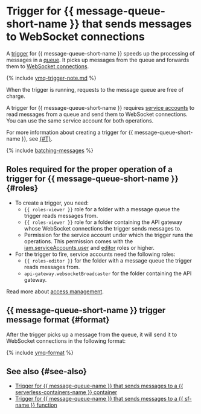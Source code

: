 # Trigger for {{ message-queue-short-name }} that sends messages to WebSocket connections

A [trigger](../trigger/) for {{ message-queue-short-name }} speeds up the processing of messages in a [queue](../../../message-queue/concepts/queue.md). It picks up messages from the queue and forwards them to [WebSocket connections](../extensions/websocket.md).

{% include [ymq-trigger-note.md](../../../_includes/functions/ymq-trigger-note.md) %}

When the trigger is running, requests to the message queue are free of charge.

A trigger for {{ message-queue-short-name }} requires [service accounts](../../../iam/concepts/users/service-accounts.md) to read messages from a queue and send them to WebSocket connections. You can use the same service account for both operations.

For more information about creating a trigger for {{ message-queue-short-name }}, see [{#T}](../../operations/trigger/ymq-trigger-create.md).

{% include [batching-messages](../../../_includes/api-gateway/batching-messages.md) %}

## Roles required for the proper operation of a trigger for {{ message-queue-short-name }} {#roles}

* To create a trigger, you need:
   * `{{ roles-viewer }}` role for a folder with a message queue the trigger reads messages from.
   * `{{ roles-viewer }}` role for a folder containing the API gateway whose WebSocket connections the trigger sends messages to.
   * Permission for the service account under which the trigger runs the operations. This permission comes with the [iam.serviceAccounts.user](../../../iam/security/index.md#iam-serviceAccounts-user) and [editor](../../../iam/roles-reference.md#editor) roles or higher.
* For the trigger to fire, service accounts need the following roles:
   * `{{ roles-editor }}` for the folder with a message queue the trigger reads messages from.
   * `api-gateway.websocketBroadcaster` for the folder containing the API gateway.

Read more about [access management](../../security/index.md).

## {{ message-queue-short-name }} trigger message format {#format}

After the trigger picks up a message from the queue, it will send it to WebSocket connections in the following format:

{% include [ymq-format](../../../_includes/functions/ymq-format.md) %}

## See also {#see-also}

* [Trigger for {{ message-queue-name }} that sends messages to a {{ serverless-containers-name }} container](../../../serverless-containers/concepts/trigger/ymq-trigger.md)
* [Trigger for {{ message-queue-name }} that sends messages to a {{ sf-name }} function](../../../functions/concepts/trigger/ymq-trigger.md)

